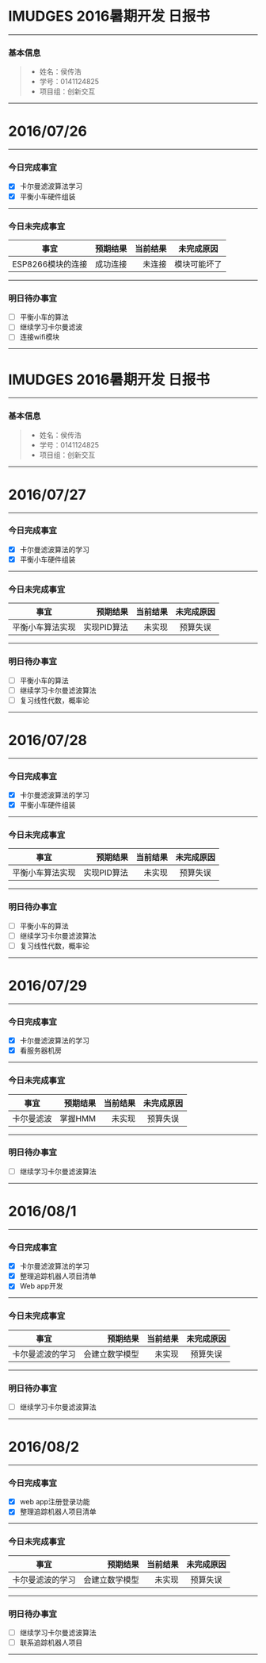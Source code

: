 # IMUDGES 2016暑期开发 日报书


-------


### 基本信息
> * 姓名：侯传浩
> * 学号：0141124825
> * 项目组：创新交互

-------


# 2016/07/26

-------

### 今日完成事宜
- [x]  卡尔曼滤波算法学习
- [x]  平衡小车硬件组装

-----
### 今日未完成事宜


| 事宜     |预期结果| 当前结果  | 未完成原因   | 
| --------   | -----:  | -----:  | :----:  |
| ESP8266模块的连接     | 成功连接    | 未连接   | 模块可能坏了   | 


------
### 明日待办事宜
- [ ] 平衡小车的算法
- [ ] 继续学习卡尔曼滤波
- [ ] 连接wifi模块

-------
# IMUDGES 2016暑期开发 日报书


-------


### 基本信息
> * 姓名：侯传浩
> * 学号：0141124825
> * 项目组：创新交互

-------


# 2016/07/27

-------

### 今日完成事宜
- [x]  卡尔曼滤波算法的学习
- [x]  平衡小车硬件组装

-----
### 今日未完成事宜


| 事宜     |预期结果| 当前结果  | 未完成原因   | 
| --------   | -----:  | -----:  | :----:  |
| 平衡小车算法实现 |实现PID算法 | 未实现  | 预算失误   | 


------
### 明日待办事宜
- [ ] 平衡小车的算法
- [ ] 继续学习卡尔曼滤波算法
- [ ] 复习线性代数，概率论

-------
# 2016/07/28

-------

### 今日完成事宜
- [x]  卡尔曼滤波算法的学习
- [x]  平衡小车硬件组装

-----
### 今日未完成事宜


| 事宜     |预期结果| 当前结果  | 未完成原因   | 
| --------   | -----:  | -----:  | :----:  |
| 平衡小车算法实现 |实现PID算法 | 未实现  | 预算失误   | 


------
### 明日待办事宜
- [ ] 平衡小车的算法
- [ ] 继续学习卡尔曼滤波算法
- [ ] 复习线性代数，概率论

-------

# 2016/07/29

-------

### 今日完成事宜
- [x]  卡尔曼滤波算法的学习
- [x]  看服务器机房

-----
### 今日未完成事宜


| 事宜     |预期结果| 当前结果  | 未完成原因   | 
| --------   | -----:  | -----:  | :----:  |
| 卡尔曼滤波 |掌握HMM | 未实现  | 预算失误   | 


------
### 明日待办事宜
- [ ] 继续学习卡尔曼滤波算法

-------

# 2016/08/1

-------

### 今日完成事宜
- [x]  卡尔曼滤波算法的学习
- [x]  整理追踪机器人项目清单
- [x]  Web app开发

-----
### 今日未完成事宜


| 事宜     |预期结果| 当前结果  | 未完成原因   | 
| --------   | -----:  | -----:  | :----:  |
| 卡尔曼滤波的学习 |会建立数学模型 | 未实现  | 预算失误   | 


------
### 明日待办事宜
- [ ] 继续学习卡尔曼滤波算法

-------
# 2016/08/2

-------

### 今日完成事宜
- [x]  web app注册登录功能
- [x]  整理追踪机器人项目清单

-----
### 今日未完成事宜


| 事宜     |预期结果| 当前结果  | 未完成原因   | 
| --------   | -----:  | -----:  | :----:  |
| 卡尔曼滤波的学习 |会建立数学模型 | 未实现  | 预算失误   | 


------
### 明日待办事宜
- [ ] 继续学习卡尔曼滤波算法
- [ ] 联系追踪机器人项目
-------
